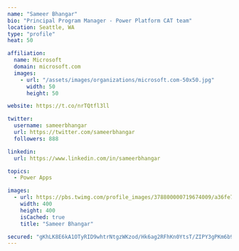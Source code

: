 ```yaml
---
name: "Sameer Bhangar"
bio: "Principal Program Manager - Power Platform CAT team"
location: Seattle, WA
type: "profile"
heat: 50

affiliation:
  name: Microsoft
  domain: microsoft.com
  images:
    - url: "/assets/images/organizations/microsoft.com-50x50.jpg"
      width: 50
      height: 50

website: https://t.co/nrTQtfl3ll

twitter:
  username: sameerbhangar
  url: https://twitter.com/sameerbhangar
  followers: 888

linkedin:
  url: https://www.linkedin.com/in/sameerbhangar

topics:
  - Power Apps

images:
  - url: https://pbs.twimg.com/profile_images/378800000719674009/a36fe7ddfab1778b76e5793772e43798_400x400.jpeg
    width: 400
    height: 400
    isCached: true
    title: "Sameer Bhangar"

secured: "gKhLK8E6kA1OTyRID9whtrNtgzWKzod/Hk6ag2RFhKn0YtsT/ZIPY3gPKm6b9LRLkDU4V4AtPgUXskHo2K37JHrBaBO32msnnYKsbpAbXTxAqNXEZ5i1VYtyvnYDIAPFc8olJp4SEaDINALuXYTp4e/XHf3NjkASsIbxzJNyXFoFuqNZe0kXwCHT4T6SBp28WwyekuqqiiWqlNTHmc/AvNrjwmgohhxWqcD1566k5WYNv2oZU0KesPbp2thQ0ZX4OyI1qnA0IypXIsfuwNvq9Gw9Da2JMhQMvO+99dTvKku+eDd8XNpGeMmaTpT6jCaP9QifZNuA8412w5OtCwLj/6FwIzyO5zoTsftSTY6m663zEDYiSHIhbbEuSth/0RwpAKy/tgGuzal8Q5nYRdwJig==;tuyFYC3/Gos159Vvyo9nWQ=="
---
```


